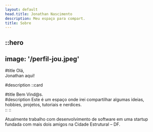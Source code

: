 ```yaml
---
layout: default
head.title: Jonathan Nascimento
description: Meu espaço para compart.
title: Sobre
---
```


::hero
---
image: '/perfil-jou.jpeg'
---
#title
Olá,<br>
Jonathan aqui! <br>

#description
::card

#title
Bem Vind@s.<br>
#description
Este é um espaço onde irei compartilhar algumas ideias, hobbies, projetos, tutoriais e nerdices. <br>
::
::


Atualmente trabalho com desenvolvimento de software em uma startup fundada com mais dois amigos na Cidade Estrutural – DF.






